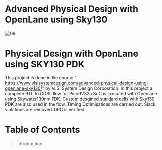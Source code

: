 # Advanced Physical Design with OpenLane using Sky130
![09](https://user-images.githubusercontent.com/118599201/214614256-6f311a0a-0da4-4844-997d-4ab054307024.png)

# Physical Design with OpenLane using SKY130 PDK

This project is done in the course " https://www.vlsisystemdesign.com/advanced-physical-design-using-openlane-sky130/" by VLSI System Design Corporation. In this project a complete RTL to GDSII flow for PicoRV32a SoC is executed with Openlane using Skywater130nm PDK. Custom desgined standard cells with Sky130 PDK are also used in the flow. Timing Optimisations are carried out. Slack violations are removed. DRC is verified

# Table of Contents
>  Introduction
